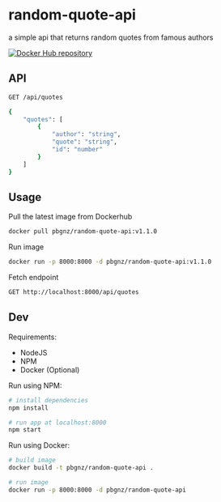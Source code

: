 # random-quote-api
a simple api that returns random quotes from famous authors   

[![Docker Hub repository](http://dockeri.co/image/pbgnz/random-quote-api)](https://registry.hub.docker.com/r/pbgnz/random-quote-api)

## API
```bash
GET /api/quotes
```

```bash
{
    "quotes": [
        {
            "author": "string",
            "quote": "string",
            "id": "number"
        }
    ]
}
```

## Usage

Pull the latest image from Dockerhub
```bash
docker pull pbgnz/random-quote-api:v1.1.0
```
Run image
```bash
docker run -p 8000:8000 -d pbgnz/random-quote-api:v1.1.0
```
Fetch endpoint
```bash
GET http://localhost:8000/api/quotes
```

## Dev

Requirements:
- NodeJS
- NPM
- Docker (Optional)

Run using NPM:
```bash
# install dependencies
npm install

# run app at localhost:8000
npm start
```

Run using Docker:
```bash
# build image
docker build -t pbgnz/random-quote-api .

# run image
docker run -p 8000:8000 -d pbgnz/random-quote-api
```
